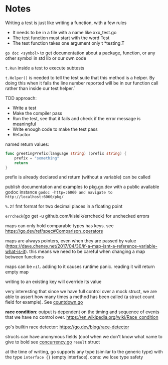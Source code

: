 # Notes

Writing a test is just like writing a function, with a few rules
- It needs to be in a file with a name like xxx_test.go
- The test function must start with the word Test
- The test function takes one argument only t *testing.T

`go doc <symbol>` to get documentation about a package, function, or any other symbol in std lib or our own code

`t.Run` inside a test to execute subtests

`t.Helper()` is needed to tell the test suite that this method is a helper. By doing this when it fails the line number reported will be in our function call rather than inside our test helper.`

TDD approach:
- Write a test
- Make the compiler pass
- Run the test, see that it fails and check if the error message is meaningful
- Write enough code to make the test pass
- Refactor 

named return values:
```go
func greetingPrefix(language string) (prefix string) {
    prefix = "something"
    return
}
```
prefix is already declared and return (without a variable) can be called

publish documentation and examples to pkg.go.dev with a public available godoc instance
`godoc -http=:6060 and navigate to http://localhost:6060/pkg/`

`%.2f` fmt format for two decimal places in a floating point


`errcheck`(go get -u github.com/kisielk/errcheck) for unchecked errors

maps can only hold comparable types has keys. see https://go.dev/ref/spec#Comparison_operators

maps are always pointers, even when they are passed by value (https://dave.cheney.net/2017/04/30/if-a-map-isnt-a-reference-variable-what-is-it). this means we need to be careful when changing a map between functions

maps can be `nil`. adding to it causes runtime panic. reading it will return empty map

writing to an existing key will override its value

very interesting that since we have full control over a mock struct, we are able to assert how many times a method has been called (a struct count field for example). See [countdown.go](mocking/countdown.go)

**race condition**: output is dependent on the timing and sequence of events that we have no control over. https://en.wikipedia.org/wiki/Race_condition

go's builtin race detector: https://go.dev/blog/race-detector

structs can have anonymous fields (cool when we don't know what name to give to bold see [concurrency.go](concurrency/concurrency.go) `result` struct

at the time of writing, go supports any type (similar to the generic type) with the type `interface {}` (empty interface). cons: we lose type safety

